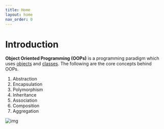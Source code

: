 ```yaml
---
title: Home
layout: home
nav_order: 0
---
```


# Introduction
**Object Oriented Programming (OOPs)** is a programming paradigm which uses [objects](https://en.wikipedia.org/wiki/Object_(computer_science)) and [classes](https://www.w3schools.com/python/python_classes.asp). The following are the core concepts behind OOPs.
1. Abstraction
2. Encapsulation
3. Polymorphism
4. Inheritance
5. Association
6. Composition
7. Aggregation


![img](https://media.geeksforgeeks.org/wp-content/cdn-uploads/20190717114649/Object-Oriented-Programming-Concepts.jpg)


